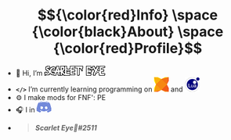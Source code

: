 # $${\color{red}Info} \space {\color{black}About} \space {\color{red}Profile}$$

- 👋 Hi, I’m ![Name](/InfoFolder(GitHub)/S.E.png)
- **```</>```** I’m currently learning programming on ![Haxe](/InfoFolder(GitHub)/HAXE.png) and ![Lua](/InfoFolder(GitHub)/LUA.png)
- ⚙️ I make mods for FNF': PE
- 🎧 I in ![DS](/InfoFolder(GitHub)/DISCORD.png)
- >***Scarlet Eye🐾#2511***
